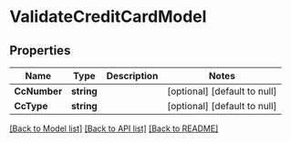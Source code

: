 # ValidateCreditCardModel

## Properties
Name | Type | Description | Notes
------------ | ------------- | ------------- | -------------
**CcNumber** | **string** |  | [optional] [default to null]
**CcType** | **string** |  | [optional] [default to null]

[[Back to Model list]](../README.md#documentation-for-models) [[Back to API list]](../README.md#documentation-for-api-endpoints) [[Back to README]](../README.md)



